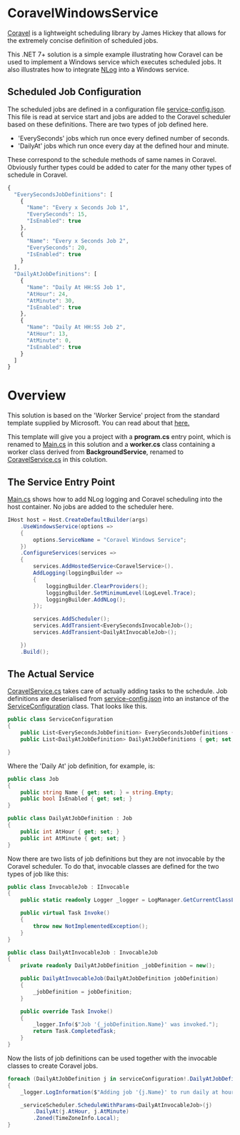 # CoravelWindowsService
[Coravel](https://docs.coravel.net/) is a lightweight scheduling library by James Hickey that allows for the extremely concise definition of scheduled jobs.

This .NET 7+ solution is a simple example illustrating how Coravel can be used to implement a Windows service which executes scheduled jobs. It also illustrates how to integrate [NLog](https://nlog-project.org/) into a Windows service.

## Scheduled Job Configuration 
The scheduled jobs are defined in a configuration file [service-config.json](/CoravelWindowsService/service-config.json). This file is read at service start and jobs are added to the Coravel scheduler based on these definitions. There are two types of job defined here. 

* 'EverySeconds' jobs which run once every defined number of seconds.
* 'DailyAt' jobs which run once every day at the defined hour and minute.

These correspond to the schedule methods of same names in Coravel. Obviously further types could be added to cater for the many other types of schedule in Coravel.

```javascript
{
  "EverySecondsJobDefinitions": [
    {
      "Name": "Every x Seconds Job 1",
      "EverySeconds": 15,
      "IsEnabled": true
    },
    {
      "Name": "Every x Seconds Job 2",
      "EverySeconds": 20,
      "IsEnabled": true
    }
  ],
  "DailyAtJobDefinitions": [
    {
      "Name": "Daily At HH:SS Job 1",
      "AtHour": 24,
      "AtMinute": 30,
      "IsEnabled": true
    },
    {
      "Name": "Daily At HH:SS Job 2",
      "AtHour": 13,
      "AtMinute": 0,
      "IsEnabled": true
    }
  ]
}
```

# Overview
This solution is based on the 'Worker Service' project from the standard template supplied by Microsoft. You can read about that [here.](https://learn.microsoft.com/en-us/dotnet/core/extensions/windows-service)

This template will give you a project with a  **program.cs** entry point, which is renamed to [Main.cs](/CoravelWindowsService/Main.cs) in this solution and a **worker.cs** class containing a worker class derived from **BackgroundService**, renamed to [CoravelService.cs](/CoravelWindowsService/CoravelService.cs) in this colution. 

## The Service Entry Point
[Main.cs](/CoravelWindowsService/Main.cs) shows how to add NLog logging and Coravel scheduling into the host container. No jobs are added to the scheduler here.

```csharp
IHost host = Host.CreateDefaultBuilder(args)
    .UseWindowsService(options =>
    {
        options.ServiceName = "Coravel Windows Service";
    })
    .ConfigureServices(services =>
    {
        services.AddHostedService<CoravelService>().
        AddLogging(loggingBuilder =>
        {
            loggingBuilder.ClearProviders();
            loggingBuilder.SetMinimumLevel(LogLevel.Trace);
            loggingBuilder.AddNLog();
        });

        services.AddScheduler();
        services.AddTransient<EverySecondsInvocableJob>();
        services.AddTransient<DailyAtInvocableJob>();

    })
    .Build();
```

## The Actual Service
[CoravelService.cs](/CoravelWindowsService/CoravelService.cs) takes care of actually adding tasks to the schedule. Job definitions are deserialised from [service-config.json](/CoravelWindowsService/service-config.json) into an instance of the [ServiceConfiguration](/CoravelWindowsService/ServiceConfiguration.cs) class. That looks like this.

```csharp
public class ServiceConfiguration
{
    public List<EverySecondsJobDefinition> EverySecondsJobDefinitions { get; set; } = new();
    public List<DailyAtJobDefinition> DailyAtJobDefinitions { get; set; } = new();

}
```

Where the 'Daily At' job definition, for example, is:

```csharp
public class Job
{
    public string Name { get; set; } = string.Empty;
    public bool IsEnabled { get; set; }
}

public class DailyAtJobDefinition : Job
{
    public int AtHour { get; set; }
    public int AtMinute { get; set; }
}
```

Now there are two lists of job definitions but they are not invocable by the Coravel scheduler. To do that, invocable classes are defined for the two types of job like this:

```csharp
public class InvocableJob : IInvocable
{
    public static readonly Logger _logger = LogManager.GetCurrentClassLogger();

    public virtual Task Invoke()
    {
        throw new NotImplementedException();
    }
}

public class DailyAtInvocableJob : InvocableJob
{
    private readonly DailyAtJobDefinition _jobDefinition = new();

    public DailyAtInvocableJob(DailyAtJobDefinition jobDefinition)
    {
        _jobDefinition = jobDefinition;
    }

    public override Task Invoke()
    {
        _logger.Info($"Job '{_jobDefinition.Name}' was invoked.");
        return Task.CompletedTask;
    }
}

```

Now the lists of job definitions can be used together with the invocable classes to create Coravel jobs.

```csharp
foreach (DailyAtJobDefinition j in serviceConfiguration!.DailyAtJobDefinitions.Where(c => c.IsEnabled))
{
    _logger.LogInformation($"Adding job '{j.Name}' to run daily at hour={j.AtHour} minute={j.AtMinute}.");

    _serviceScheduler.ScheduleWithParams<DailyAtInvocableJob>(j)
        .DailyAt(j.AtHour, j.AtMinute)
        .Zoned(TimeZoneInfo.Local);
}
```



